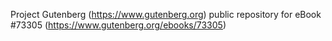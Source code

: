Project Gutenberg (https://www.gutenberg.org) public repository for eBook #73305 (https://www.gutenberg.org/ebooks/73305)
